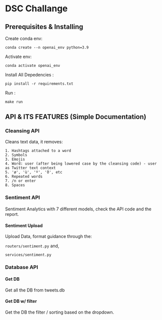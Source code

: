 # DSC Challange
 
## Prerequisites  & Installing
 
 
Create conda env:
 
 
``
conda create --n openai_env python=3.9
``
 
Activate env:
 
 
``
conda activate openai_env
``
 
Install All Depedencies :
 
``
pip install -r requirements.txt
``
 
Run :
 
``
make run
``

## API & ITS FEATURES (Simple Documentation)

### Cleansing API

Cleans text data, it removes:

    1. Hashtags attached to a word
    2. Symbols
    3. Emojis
    4. Word: user (after being lowered case by the cleansing code) - user as Twitter text context
    5. 'ø', 'ù', 'º', 'ð', etc
    6. Repeated words
    7. /n or enter
    8. Spaces

### Sentiment API

####
Sentiment Analytics with 7 different models, check the API code and the report.

#### Sentiment Upload
Upload Data, format guidance through the:

``
routers/sentiment.py
``
and,

``
services/sentiment.py
``

### Database API

#### Get DB

Get all the DB from tweets.db

#### Get DB w/ filter

Get the DB the filter / sorting based on the dropdown.